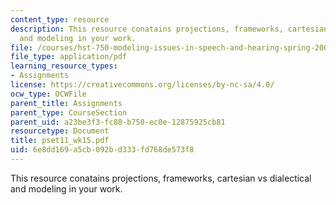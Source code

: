 ```yaml
---
content_type: resource
description: This resource conatains projections, frameworks, cartesian vs dialectical
  and modeling in your work.
file: /courses/hst-750-modeling-issues-in-speech-and-hearing-spring-2006/6e8dd169a5cb092bd333fd768de573f8_pset11_wk15.pdf
file_type: application/pdf
learning_resource_types:
- Assignments
license: https://creativecommons.org/licenses/by-nc-sa/4.0/
ocw_type: OCWFile
parent_title: Assignments
parent_type: CourseSection
parent_uid: a23be3f3-fc88-b750-ec0e-12875925cb81
resourcetype: Document
title: pset11_wk15.pdf
uid: 6e8dd169-a5cb-092b-d333-fd768de573f8
---
```

This resource conatains projections, frameworks, cartesian vs dialectical and modeling in your work.